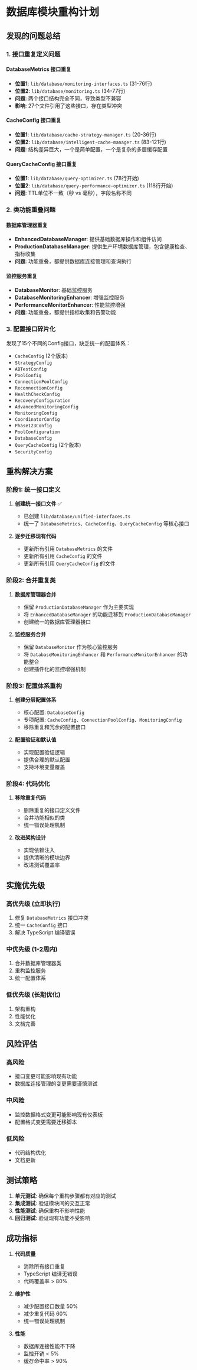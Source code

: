 # 数据库模块重构计划

## 发现的问题总结

### 1. 接口重复定义问题

#### DatabaseMetrics 接口重复
- **位置1**: `lib/database/monitoring-interfaces.ts` (31-76行)
- **位置2**: `lib/database/monitoring.ts` (34-77行)
- **问题**: 两个接口结构完全不同，导致类型不兼容
- **影响**: 27个文件引用了这些接口，存在类型冲突

#### CacheConfig 接口重复
- **位置1**: `lib/database/cache-strategy-manager.ts` (20-36行)
- **位置2**: `lib/database/intelligent-cache-manager.ts` (83-121行)
- **问题**: 结构差异巨大，一个是简单配置，一个是复杂的多层缓存配置

#### QueryCacheConfig 接口重复
- **位置1**: `lib/database/query-optimizer.ts` (78行开始)
- **位置2**: `lib/database/query-performance-optimizer.ts` (118行开始)
- **问题**: TTL单位不一致（秒 vs 毫秒），字段名称不同

### 2. 类功能重叠问题

#### 数据库管理器重复
- **EnhancedDatabaseManager**: 提供基础数据库操作和组件访问
- **ProductionDatabaseManager**: 提供生产环境数据库管理，包含健康检查、指标收集
- **问题**: 功能重叠，都提供数据库连接管理和查询执行

#### 监控服务重复
- **DatabaseMonitor**: 基础监控服务
- **DatabaseMonitoringEnhancer**: 增强监控服务
- **PerformanceMonitorEnhancer**: 性能监控增强
- **问题**: 功能重叠，都提供指标收集和告警功能

### 3. 配置接口碎片化

发现了15个不同的Config接口，缺乏统一的配置体系：
- `CacheConfig` (2个版本)
- `StrategyConfig`
- `ABTestConfig`
- `PoolConfig`
- `ConnectionPoolConfig`
- `ReconnectionConfig`
- `HealthCheckConfig`
- `RecoveryConfiguration`
- `AdvancedMonitoringConfig`
- `MonitoringConfig`
- `CoordinatorConfig`
- `Phase123Config`
- `PoolConfiguration`
- `DatabaseConfig`
- `QueryCacheConfig` (2个版本)
- `SecurityConfig`

## 重构解决方案

### 阶段1: 统一接口定义

1. **创建统一接口文件** ✅
   - 已创建 `lib/database/unified-interfaces.ts`
   - 统一了 `DatabaseMetrics`、`CacheConfig`、`QueryCacheConfig` 等核心接口

2. **逐步迁移现有代码**
   - 更新所有引用 `DatabaseMetrics` 的文件
   - 更新所有引用 `CacheConfig` 的文件
   - 更新所有引用 `QueryCacheConfig` 的文件

### 阶段2: 合并重复类

1. **数据库管理器合并**
   - 保留 `ProductionDatabaseManager` 作为主要实现
   - 将 `EnhancedDatabaseManager` 的功能迁移到 `ProductionDatabaseManager`
   - 创建统一的数据库管理器接口

2. **监控服务合并**
   - 保留 `DatabaseMonitor` 作为核心监控服务
   - 将 `DatabaseMonitoringEnhancer` 和 `PerformanceMonitorEnhancer` 的功能整合
   - 创建插件化的监控增强机制

### 阶段3: 配置体系重构

1. **创建分层配置体系**
   - 核心配置: `DatabaseConfig`
   - 专项配置: `CacheConfig`、`ConnectionPoolConfig`、`MonitoringConfig`
   - 移除重复和冗余的配置接口

2. **配置验证和默认值**
   - 实现配置验证逻辑
   - 提供合理的默认配置
   - 支持环境变量覆盖

### 阶段4: 代码优化

1. **移除重复代码**
   - 删除重复的接口定义文件
   - 合并功能相似的类
   - 统一错误处理机制

2. **改进架构设计**
   - 实现依赖注入
   - 提供清晰的模块边界
   - 改进测试覆盖率

## 实施优先级

### 高优先级 (立即执行)
1. 修复 `DatabaseMetrics` 接口冲突
2. 统一 `CacheConfig` 接口
3. 解决 TypeScript 编译错误

### 中优先级 (1-2周内)
1. 合并数据库管理器类
2. 重构监控服务
3. 统一配置体系

### 低优先级 (长期优化)
1. 架构重构
2. 性能优化
3. 文档完善

## 风险评估

### 高风险
- 接口变更可能影响现有功能
- 数据库连接管理的变更需要谨慎测试

### 中风险
- 监控数据格式变更可能影响现有仪表板
- 配置格式变更需要迁移脚本

### 低风险
- 代码结构优化
- 文档更新

## 测试策略

1. **单元测试**: 确保每个重构步骤都有对应的测试
2. **集成测试**: 验证模块间的交互正常
3. **性能测试**: 确保重构不影响性能
4. **回归测试**: 验证现有功能不受影响

## 成功指标

1. **代码质量**
   - 消除所有接口重复
   - TypeScript 编译无错误
   - 代码覆盖率 > 80%

2. **维护性**
   - 减少配置接口数量 50%
   - 减少重复代码 60%
   - 统一错误处理机制

3. **性能**
   - 数据库连接性能不下降
   - 监控开销 < 5%
   - 缓存命中率 > 90%
